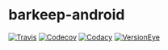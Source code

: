 # barkeep-android

<!--- All the badges! --->
[![Travis](https://img.shields.io/travis/bnorm-software/barkeep-android.svg?maxAge=2592000&style=flat-square)](https://travis-ci.org/bnorm-software/barkeep-android)
[![Codecov](https://img.shields.io/codecov/c/github/bnorm-software/barkeep-android.svg?maxAge=2592000&style=flat-square)](https://codecov.io/gh/bnorm-software/barkeep-android)
[![Codacy](https://img.shields.io/codacy/39d9303b39304d098bf73c2f3b148257.svg?maxAge=2592000&style=flat-square)](https://www.codacy.com/app/bnorm/barkeep-android)
[![VersionEye](https://img.shields.io/versioneye/d/user/projects/571e9d26fcd19a0039f18098.svg?maxAge=2592000&style=flat-square)](https://www.versioneye.com/user/projects/571e9d26fcd19a0039f18098)
